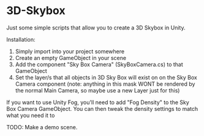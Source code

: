 # 3D-Skybox

Just some simple scripts that allow you to create a 3D Skybox in Unity.

Installation:
  1) Simply import into your project somewhere
  2) Create an empty GameObject in your scene
  3) Add the component "Sky Box Camera" (SkyBoxCamera.cs) to that GameObject
  4) Set the layer/s that all objects in 3D Sky Box will exist on on the Sky Box Camera component (note: anything in this mask WONT be rendered by the normal Main Camera, so maybe use a new Layer just for this)
  
  If you want to use Unity Fog, you'll need to add "Fog Density" to the Sky Box Camera GameObject. You can then tweak the density settings to match what you need it to
  
TODO:
  Make a demo scene.


